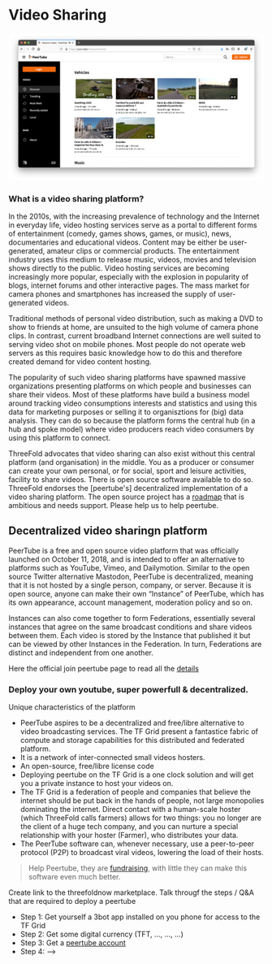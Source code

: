 # Video Sharing

![](./img/peertive_window.png)

###  What is a video sharing platform?

In the 2010s, with the increasing prevalence of technology and the Internet in everyday life, video hosting services serve as a portal to different forms of entertainment (comedy, games shows, games, or music), news, documentaries and educational videos. Content may be either be user-generated, amateur clips or commercial products. The entertainment industry uses this medium to release music, videos, movies and television shows directly to the public. Video hosting services are becoming increasingly more popular, especially with the explosion in popularity of blogs, internet forums and other interactive pages. The mass market for camera phones and smartphones has increased the supply of user-generated videos. 

Traditional methods of personal video distribution, such as making a DVD to show to friends at home, are unsuited to the high volume of camera phone clips. In contrast, current broadband Internet connections are well suited to serving video shot on mobile phones. Most people do not operate web servers as this requires basic knowledge how to do this and therefore created demand for video content hosting.

The popularity of such video sharing platforms have spawned massive organizations presenting platforms on which people and businesses can share their videos. Most of these platforms have build a business model around tracking video consumptions interests and statistics and using this data for marketing purposes or selling it to organisztions for (big) data analysis.  They can do so because the platform forms the central hub (in a hub and spoke model) where video producers reach video consumers by using this platform to connect.

ThreeFold advocates that video sharing can also exist without this central platform (and organisation) in the middle.  You as a producer or consumer can create your own personal, or for social, sport and leisure activities, facility to share videos.  There is open source software available to do so. ThreeFold endorses the [peertube's] decentralized implementation of a video sharing platform.  The open source project has a [roadmap](https://joinpeertube.org/roadmap) that is ambitious and needs support.  Please help us to help peertube.

## Decentralized video sharingn platform
PeerTube is a free and open source video platform that was officially launched on October 11, 2018, and is intended to offer an alternative to platforms such as YouTube, Vimeo, and Dailymotion. Similar to the open source Twitter alternative Mastodon, PeerTube is decentralized, meaning that it is not hosted by a single person, company, or server. Because it is open source, anyone can make their own “Instance” of PeerTube, which has its own appearance, account management, moderation policy and so on.

Instances can also come together to form Federations, essentially several instances that agree on the same broadcast conditions and share  videos between them. Each video is stored by the Instance that published it but can be viewed by other Instances in the Federation. In turn, Federations are distinct and independent from one another.

Here the official join peertube page to read all the [details](https://joinpeertube.org/)

<!--
 <iframe width="1024" height="786"
src="https://framatube.org/videos/watch/9c9de5e8-0a1e-484a-b099-e80766180a6d?subtitle=en">
</iframe> 
-->

### Deploy your own youtube, super powerfull & decentralized.

Unique characteristics of the platform

- PeerTube aspires to be a decentralized and free/libre alternative to video broadcasting services. The TF Grid present a fantastice fabric of compute and storage capabilities for this distributed and federated platform.
- It is a network of inter-connected small videos hosters.
- An open-source, free/libre license code 
- Deploying peertube on the TF Grid is a one clock solution and will get you a private instance to host your videos on.
- The TF Grid is a federation of people and companies that believe the internet should be put back in the hands of people, not large monopolies dominating the internet. Direct contact with a human-scale hoster (which ThreeFold calls farmers) allows for two things: you no longer are the client of a huge tech company, and you can nurture a special relationship with your hoster (Farmer), who distributes your data.
- The PeerTube software can, whenever necessary, use a peer-to-peer protocol (P2P) to broadcast viral videos, lowering the load of their hosts.
> Help Peertube, they are [fundraising](https://joinpeertube.org/roadmap), with little they can make this software even much better.

Create link to the threefoldnow marketplace.  Talk througf the steps / Q&A that are required to deploy a peertube

- Step 1:  Get yourself a 3bot app installed on you phone for access to the TF Grid
- Step 2: Get some digital currency (TFT, ..., ..., ...)
- Step 3: Get a [peertube account](https://joinpeertube.org/instances)
- Step 4:  -->

<!--
create widget which does following,
widget needs to be here in iframe


- [ ] size: small/mid/large
  - small: ...
  - mid: ...
  - large ...
- [ ] location (mention more locations coming soon)
  - Ghent
  - Vienna
- [ ] name
  - name as used in solution (in the webui and on web)
- [ ] domain (name is prefix of this)
  - ava.tf
  - 3x0.me
  - refit.earth
  - co30.org
  - ninja.tf
  - base.tf
  - tf9.io
- [ ] git url
  - check in wizard git url works
- [ ] sshkey yes/no
  - if yes, ask sshkey for remote login

  - always deploy on ipv6 public
  - always deploy on webgateway

-->